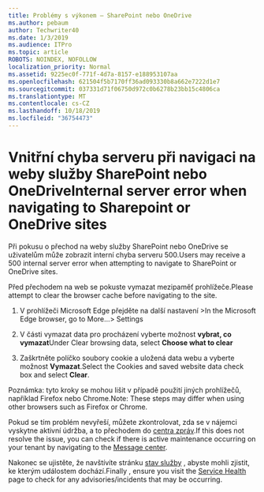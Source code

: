 ```yaml
---
title: Problémy s výkonem – SharePoint nebo OneDrive
ms.author: pebaum
author: Techwriter40
ms.date: 1/3/2019
ms.audience: ITPro
ms.topic: article
ROBOTS: NOINDEX, NOFOLLOW
localization_priority: Normal
ms.assetid: 9225ec0f-771f-4d7a-8157-e188953107aa
ms.openlocfilehash: 621504f5b7170ff36ad093330b8a662e7222d1e7
ms.sourcegitcommit: 037331d71f06750d972c0b6278b23bb15c4806ca
ms.translationtype: MT
ms.contentlocale: cs-CZ
ms.lasthandoff: 10/18/2019
ms.locfileid: "36754473"
---
```

# <a name="internal-server-error-when-navigating-to-sharepoint-or-onedrive-sites"></a><span data-ttu-id="df86e-102">Vnitřní chyba serveru při navigaci na weby služby SharePoint nebo OneDrive</span><span class="sxs-lookup"><span data-stu-id="df86e-102">Internal server error when navigating to Sharepoint or OneDrive sites</span></span>

<span data-ttu-id="df86e-103">Při pokusu o přechod na weby služby SharePoint nebo OneDrive se uživatelům může zobrazit interní chyba serveru 500.</span><span class="sxs-lookup"><span data-stu-id="df86e-103">Users may receive a 500 internal server error when attempting to navigate to SharePoint or OneDrive sites.</span></span> 

<span data-ttu-id="df86e-104">Před přechodem na web se pokuste vymazat mezipaměť prohlížeče.</span><span class="sxs-lookup"><span data-stu-id="df86e-104">Please attempt to clear the browser cache before navigating to the site.</span></span>


1. <span data-ttu-id="df86e-105">V prohlížeči Microsoft Edge přejděte na další nastavení ></span><span class="sxs-lookup"><span data-stu-id="df86e-105">In the Microsoft Edge browser, go to More...> Settings</span></span>

2. <span data-ttu-id="df86e-106">V části vymazat data pro procházení vyberte možnost **vybrat, co vymazat**</span><span class="sxs-lookup"><span data-stu-id="df86e-106">Under Clear browsing data, select **Choose what to clear**</span></span>

3. <span data-ttu-id="df86e-107">Zaškrtněte políčko soubory cookie a uložená data webu a vyberte možnost **Vymazat**.</span><span class="sxs-lookup"><span data-stu-id="df86e-107">Select the Cookies and saved website data check box and select **Clear**.</span></span>

<span data-ttu-id="df86e-108">Poznámka: tyto kroky se mohou lišit v případě použití jiných prohlížečů, například Firefox nebo Chrome.</span><span class="sxs-lookup"><span data-stu-id="df86e-108">Note: These steps may differ when using other browsers such as Firefox or Chrome.</span></span>

<span data-ttu-id="df86e-109">Pokud se tím problém nevyřeší, můžete zkontrolovat, zda se v nájemci vyskytne aktivní údržba, a to přechodem do [centra zpráv](https://portal.office.com/adminportal/home#/MessageCenter).</span><span class="sxs-lookup"><span data-stu-id="df86e-109">If this does not resolve the issue, you can check if there is active maintenance occurring on your tenant by navigating to the [Message center](https://portal.office.com/adminportal/home#/MessageCenter).</span></span>

<span data-ttu-id="df86e-110">Nakonec se ujistěte, že navštívíte stránku [stav služby](https://portal.office.com/adminportal/home#/servicehealth) , abyste mohli zjistit, ke kterým událostem dochází.</span><span class="sxs-lookup"><span data-stu-id="df86e-110">Finally , ensure you visit the [Service Health](https://portal.office.com/adminportal/home#/servicehealth) page to check for any advisories/incidents that may be occurring.</span></span>


